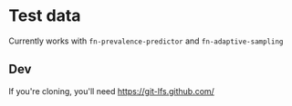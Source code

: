# Test data 

Currently works with `fn-prevalence-predictor` and `fn-adaptive-sampling`


## Dev
If you're cloning, you'll need https://git-lfs.github.com/ 
